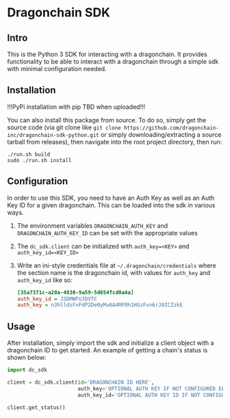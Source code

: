 # Dragonchain SDK

## Intro

This is the Python 3 SDK for interacting with a dragonchain.
It provides functionality to be able to interact with a dragonchain through a simple sdk with minimal configuration needed.

## Installation

!!!PyPi installation with pip TBD when uploaded!!!

You can also install this package from source. To do so, simply get the source code (via git clone like `git clone https://github.com/dragonchain-inc/dragonchain-sdk-python.git` or simply downloading/extracting a source tarball from releases), then navigate into the root project directory, then run:

    ./run.sh build
    sudo ./run.sh install

## Configuration

In order to use this SDK, you need to have an Auth Key as well as an Auth Key ID for a given dragonchain. This can be loaded into the sdk in various ways.

1. The environment variables `DRAGONCHAIN_AUTH_KEY` and `DRAGONCHAIN_AUTH_KEY_ID` can be set with the appropriate values
2. The `dc_sdk.client` can be initialized with `auth_key=<KEY>` and `auth_key_id=<KEY_ID>`
3. Write an ini-style credentials file at `~/.dragonchain/credentials` where the section name is the dragonchain id, with values for `auth_key` and `auth_key_id` like so:

    ```ini
    [35a7371c-a20a-4830-9a59-5d654fcd0a4a]
    auth_key_id = JSDMWFUJDVTC
    auth_key = n3hlldsFxFdP2De0yMu6A4MFRh1HGzFvn6rJ0ICZzkE
    ```

## Usage

After installation, simply import the sdk and initialize a client object with a dragonchain ID to get started.
An example of getting a chain's status is shown below:

```python
import dc_sdk

client = dc_sdk.client(id='DRAGONCHAIN ID HERE',
                       auth_key='OPTIONAL AUTH KEY IF NOT CONFIGURED ELSEWHERE',
                       auth_key_id='OPTIONAL AUTH KEY ID IF NOT CONFIGURED ELSEWHERE')

client.get_status()
```
